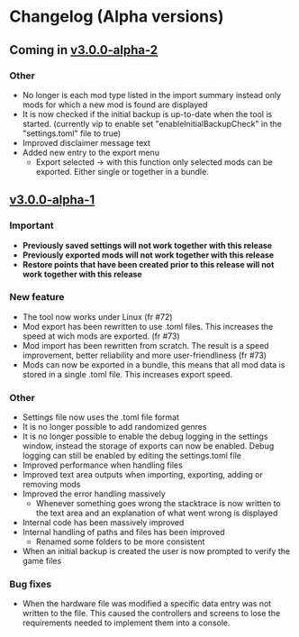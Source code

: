 # Changelog (Alpha versions)
## Coming in [v3.0.0-alpha-2](https://github.com/LMH01/MGT2_Mod_Tool/releases/tag/v3.0.0-alpha-1)

### Other
- No longer is each mod type listed in the import summary instead only mods for which a new mod is found are displayed
- It is now checked if the initial backup is up-to-date when the tool is started. (currently vip to enable set "enableInitialBackupCheck" in the "settings.toml" file to true)
- Improved disclaimer message text
- Added new entry to the export menu
  - Export selected -> with this function only selected mods can be exported. Either single or together in a bundle.

## [v3.0.0-alpha-1](https://github.com/LMH01/MGT2_Mod_Tool/releases/tag/v3.0.0-alpha-1)

### Important
- **Previously saved settings will not work together with this release**
- **Previously exported mods will not work together with this release**
- **Restore points that have been created prior to this release will not work together with this release**

### New feature
- The tool now works under Linux (fr #72)
- Mod export has been rewritten to use .toml files. This increases the speed at wich mods are exported. (fr #73)
- Mod import has been rewritten from scratch. The result is a speed improvement, better reliability and more user-friendliness (fr #73)
- Mods can now be exported in a bundle, this means that all mod data is stored in a single .toml file. This increases export speed.

### Other
- Settings file now uses the .toml file format
- It is no longer possible to add randomized genres
- It is no longer possible to enable the debug logging in the settings window, instead the storage of exports can now be enabled. Debug logging can still be enabled by editing the settings.toml file
- Improved performance when handling files
- Improved text area outputs when importing, exporting, adding or removing mods
- Improved the error handling massively
    - Whenever something goes wrong the stacktrace is now written to the text area and an explanation of what went wrong is displayed
- Internal code has been massively improved
- Internal handling of paths and files has been improved
    - Renamed some folders to be more consistent
- When an initial backup is created the user is now prompted to verify the game files

### Bug fixes
- When the hardware file was modified a specific data entry was not written to the file. This caused the controllers and screens to lose the requirements needed to implement them into a console.
